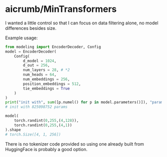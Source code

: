 # aicrumb/MinTransformers

I wanted a little control so that I can focus on data filtering alone, no model differences besides size.

Example usage:
```python
from modeling import EncoderDecoder, Config
model = EncoderDecoder(
    Config(
        d_model = 1024,
        d_out = 256,
        num_layers = 28, # *2
        num_heads = 64,
        num_embeddings = 256,
        position_embeddings = 512,
        tie_embeddings = True
    )
)
print("init with", sum([p.numel() for p in model.parameters()]), "params")
# init with 825098752 params

model(
    torch.randint(0,255,(4,128)),
    torch.randint(0,255,(4,1))
).shape
# torch.Size([4, 1, 256])
```

There is no tokenizer code provided so using one already built from HuggingFace is probably a good option.
